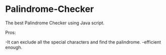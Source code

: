 # Palindrome-Checker
The best Palindrome Checker using Java script.


Pros:

  -It can exclude all the special characters and find the palindrome.
  -efficient enough.

